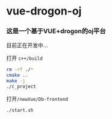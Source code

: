 # vue-drogon-oj

### 这是一个基于**VUE+drogon**的oj平台

目前正在开发中...

打开 `c++/build`
``` bash
rm -rf ./*
cmake ..
make -j
./c_project
```
打开`/newVue/Db-frontend`
```bash
./start.sh
```




